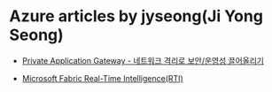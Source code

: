 # Azure articles by jyseong(Ji Yong Seong)

- [Private Application Gateway - 네트워크 격리로 보안/운영성 끌어올리기](./2025-09-12-Private%20Application%20Gateway%20-%20Enhancing%20Security%20and%20Operations%20with%20Network%20Isolation/2025-09-12-Private%20Application%20Gateway%20-%20Enhancing%20Security%20and%20Operations%20with%20Network%20Isolation.md)

- [Microsoft Fabric Real-Time Intelligence(RTI)](./2025-10-29-Microsoft%20Fabric%20RTI%20overview/2025-10-29-Microsoft%20Fabric%20RTI%20overview.md)

